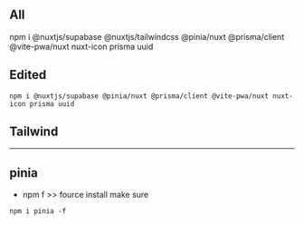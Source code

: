 ## All
npm i @nuxtjs/supabase @nuxtjs/tailwindcss @pinia/nuxt @prisma/client @vite-pwa/nuxt nuxt-icon prisma uuid

## Edited
```
npm i @nuxtjs/supabase @pinia/nuxt @prisma/client @vite-pwa/nuxt nuxt-icon prisma uuid
```

## Tailwind
-------

## pinia
- npm f >> fource install make sure
```
npm i pinia -f
```
